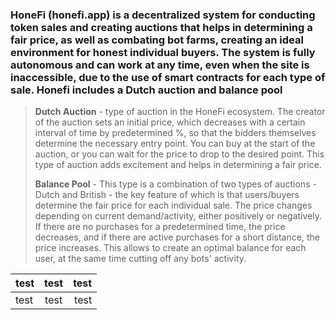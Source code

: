 ### HoneFi (honefi.app) is a decentralized system for conducting token sales and creating auctions that helps in determining a fair price, as well as combating bot farms, creating an ideal environment for honest individual buyers. The system is fully autonomous and can work at any time, even when the site is inaccessible, due to the use of smart contracts for each type of sale. Honefi includes a Dutch auction and balance pool

>**Dutch Auction** - type of auction in the HoneFi ecosystem. The creator of the auction sets an initial price, which decreases with a certain interval of time by predetermined %, so that the bidders themselves determine the necessary entry point. You can buy at the start of the auction, or you can wait for the price to drop to the desired point. This type of auction adds excitement and helps in determining a fair price.
>
>**Balance Pool** - This type is a combination of two types of auctions - Dutch and British - the key feature of which is that users/buyers determine the fair price for each individual sale. The price changes depending on current demand/activity, either positively or negatively. If there are no purchases for a predetermined time, the price decreases, and if there are active purchases for a short distance, the price increases. This allows to create an optimal balance for each user, at the same time cutting off any bots' activity.

| test | test | test |
| ------------- |:------------------:| -----:|
| test | test | test
